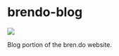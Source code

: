 # brendo-blog
<img src="https://travis-ci.org/brennx0r/brendo-blog.svg?branch=master">

Blog portion of the bren.do website.
